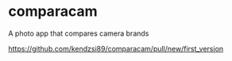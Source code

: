 # comparacam
A photo app that compares camera brands


https://github.com/kendzsi89/comparacam/pull/new/first_version